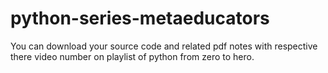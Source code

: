 # python-series-metaeducators
You can download your source code and related pdf notes with respective there video number on playlist of python from zero to hero.
